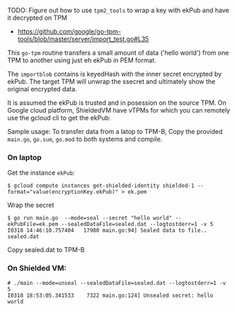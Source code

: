 
TODO: Figure out how to use `tpm2_tools` to wrap a key with ekPub and have it decrypted on TPM

- https://github.com/google/go-tpm-tools/blob/master/server/import_test.go#L35


This `go-tpm` routine transfers a small amount of data ('hello world') from one TPM to another using just eh ekPub in PEM format.

The `importblob` contains is keyedHash with the inner secret encrypted by ekPub.  The target TPM will unwrap the ssecret and ultimately show the original encrypted data.

It is assumed the ekPub is trusted and in posession on the source TPM.  On Google cloud platform, ShieldedVM have vTPMs for which you can remotely use the gcloud cli to get the ekPub:


Sample usage:
To transfer data from a latop to TPM-B, Copy the provided `main.go`, `go.sum`, `go.mod` to both systems and compile.

### On laptop

Get the instance `ekPub`:

```
$ gcloud compute instances get-shielded-identity shielded-1 --format="value(encryptionKey.ekPub)" > ek.pem
```

Wrap the secret
```
$ go run main.go  --mode=seal --secret "hello world" --ekPubFile=ek.pem --sealedDataFile=sealed.dat --logtostderr=1 -v 5
I0318 14:46:10.757404   17980 main.go:94] Sealed data to file.. sealed.dat
```

Copy sealed.dat to TPM-B

### On Shielded VM:


```
# ./main --mode=unseal --sealedDataFile=sealed.dat --logtostderr=1 -v 5
I0318 18:53:05.341533    7322 main.go:124] Unsealed secret: hello world
```

